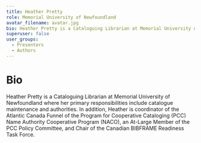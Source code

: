 ```yaml
---
title: Heather Pretty
role: Memorial University of Newfoundland
avatar_filename: avatar.jpg
bio: Heather Pretty is a Cataloguing Librarian at Memorial University of Newfoundland where her primary responsibilities include catalogue maintenance and authorities. In addition, Heather is coordinator of the Atlantic Canada Funnel of the Program for Cooperative Cataloging (PCC) Name Authority Cooperative Program (NACO), an At-Large Member of the PCC Policy Committee, and Chair of the Canadian BIBFRAME Readiness Task Force.
superuser: false
user_groups:
  - Presenters
  - Authors
---
```

# Bio

Heather Pretty is a Cataloguing Librarian at Memorial University of Newfoundland where her primary responsibilities include catalogue maintenance and authorities. In addition, Heather is coordinator of the Atlantic Canada Funnel of the Program for Cooperative Cataloging (PCC) Name Authority Cooperative Program (NACO), an At-Large Member of the PCC Policy Committee, and Chair of the Canadian BIBFRAME Readiness Task Force.
